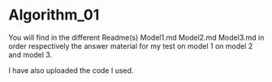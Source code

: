 # Algorithm_01

You will find in the different Readme(s) Model1.md Model2.md Model3.md in order respectively the answer material for my test on model 1 on model 2 and model 3.

I have also uploaded the code I used.
